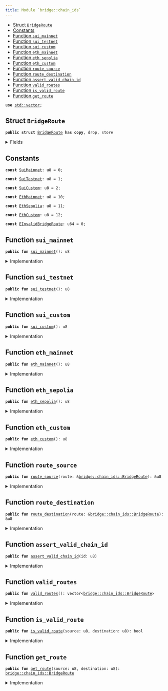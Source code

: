```yaml
---
title: Module `bridge::chain_ids`
---
```




-  [Struct `BridgeRoute`](#bridge_chain_ids_BridgeRoute)
-  [Constants](#@Constants_0)
-  [Function `sui_mainnet`](#bridge_chain_ids_sui_mainnet)
-  [Function `sui_testnet`](#bridge_chain_ids_sui_testnet)
-  [Function `sui_custom`](#bridge_chain_ids_sui_custom)
-  [Function `eth_mainnet`](#bridge_chain_ids_eth_mainnet)
-  [Function `eth_sepolia`](#bridge_chain_ids_eth_sepolia)
-  [Function `eth_custom`](#bridge_chain_ids_eth_custom)
-  [Function `route_source`](#bridge_chain_ids_route_source)
-  [Function `route_destination`](#bridge_chain_ids_route_destination)
-  [Function `assert_valid_chain_id`](#bridge_chain_ids_assert_valid_chain_id)
-  [Function `valid_routes`](#bridge_chain_ids_valid_routes)
-  [Function `is_valid_route`](#bridge_chain_ids_is_valid_route)
-  [Function `get_route`](#bridge_chain_ids_get_route)


<pre><code><b>use</b> <a href="../std/vector.md#std_vector">std::vector</a>;
</code></pre>



<a name="bridge_chain_ids_BridgeRoute"></a>

## Struct `BridgeRoute`



<pre><code><b>public</b> <b>struct</b> <a href="../bridge/chain_ids.md#bridge_chain_ids_BridgeRoute">BridgeRoute</a> <b>has</b> <b>copy</b>, drop, store
</code></pre>



<details>
<summary>Fields</summary>


<dl>
<dt>
<code>source: u8</code>
</dt>
<dd>
</dd>
<dt>
<code>destination: u8</code>
</dt>
<dd>
</dd>
</dl>


</details>

<a name="@Constants_0"></a>

## Constants


<a name="bridge_chain_ids_SuiMainnet"></a>



<pre><code><b>const</b> <a href="../bridge/chain_ids.md#bridge_chain_ids_SuiMainnet">SuiMainnet</a>: u8 = 0;
</code></pre>



<a name="bridge_chain_ids_SuiTestnet"></a>



<pre><code><b>const</b> <a href="../bridge/chain_ids.md#bridge_chain_ids_SuiTestnet">SuiTestnet</a>: u8 = 1;
</code></pre>



<a name="bridge_chain_ids_SuiCustom"></a>



<pre><code><b>const</b> <a href="../bridge/chain_ids.md#bridge_chain_ids_SuiCustom">SuiCustom</a>: u8 = 2;
</code></pre>



<a name="bridge_chain_ids_EthMainnet"></a>



<pre><code><b>const</b> <a href="../bridge/chain_ids.md#bridge_chain_ids_EthMainnet">EthMainnet</a>: u8 = 10;
</code></pre>



<a name="bridge_chain_ids_EthSepolia"></a>



<pre><code><b>const</b> <a href="../bridge/chain_ids.md#bridge_chain_ids_EthSepolia">EthSepolia</a>: u8 = 11;
</code></pre>



<a name="bridge_chain_ids_EthCustom"></a>



<pre><code><b>const</b> <a href="../bridge/chain_ids.md#bridge_chain_ids_EthCustom">EthCustom</a>: u8 = 12;
</code></pre>



<a name="bridge_chain_ids_EInvalidBridgeRoute"></a>



<pre><code><b>const</b> <a href="../bridge/chain_ids.md#bridge_chain_ids_EInvalidBridgeRoute">EInvalidBridgeRoute</a>: u64 = 0;
</code></pre>



<a name="bridge_chain_ids_sui_mainnet"></a>

## Function `sui_mainnet`



<pre><code><b>public</b> <b>fun</b> <a href="../bridge/chain_ids.md#bridge_chain_ids_sui_mainnet">sui_mainnet</a>(): u8
</code></pre>



<details>
<summary>Implementation</summary>


<pre><code><b>public</b> <b>fun</b> <a href="../bridge/chain_ids.md#bridge_chain_ids_sui_mainnet">sui_mainnet</a>(): u8 { <a href="../bridge/chain_ids.md#bridge_chain_ids_SuiMainnet">SuiMainnet</a> }
</code></pre>



</details>

<a name="bridge_chain_ids_sui_testnet"></a>

## Function `sui_testnet`



<pre><code><b>public</b> <b>fun</b> <a href="../bridge/chain_ids.md#bridge_chain_ids_sui_testnet">sui_testnet</a>(): u8
</code></pre>



<details>
<summary>Implementation</summary>


<pre><code><b>public</b> <b>fun</b> <a href="../bridge/chain_ids.md#bridge_chain_ids_sui_testnet">sui_testnet</a>(): u8 { <a href="../bridge/chain_ids.md#bridge_chain_ids_SuiTestnet">SuiTestnet</a> }
</code></pre>



</details>

<a name="bridge_chain_ids_sui_custom"></a>

## Function `sui_custom`



<pre><code><b>public</b> <b>fun</b> <a href="../bridge/chain_ids.md#bridge_chain_ids_sui_custom">sui_custom</a>(): u8
</code></pre>



<details>
<summary>Implementation</summary>


<pre><code><b>public</b> <b>fun</b> <a href="../bridge/chain_ids.md#bridge_chain_ids_sui_custom">sui_custom</a>(): u8 { <a href="../bridge/chain_ids.md#bridge_chain_ids_SuiCustom">SuiCustom</a> }
</code></pre>



</details>

<a name="bridge_chain_ids_eth_mainnet"></a>

## Function `eth_mainnet`



<pre><code><b>public</b> <b>fun</b> <a href="../bridge/chain_ids.md#bridge_chain_ids_eth_mainnet">eth_mainnet</a>(): u8
</code></pre>



<details>
<summary>Implementation</summary>


<pre><code><b>public</b> <b>fun</b> <a href="../bridge/chain_ids.md#bridge_chain_ids_eth_mainnet">eth_mainnet</a>(): u8 { <a href="../bridge/chain_ids.md#bridge_chain_ids_EthMainnet">EthMainnet</a> }
</code></pre>



</details>

<a name="bridge_chain_ids_eth_sepolia"></a>

## Function `eth_sepolia`



<pre><code><b>public</b> <b>fun</b> <a href="../bridge/chain_ids.md#bridge_chain_ids_eth_sepolia">eth_sepolia</a>(): u8
</code></pre>



<details>
<summary>Implementation</summary>


<pre><code><b>public</b> <b>fun</b> <a href="../bridge/chain_ids.md#bridge_chain_ids_eth_sepolia">eth_sepolia</a>(): u8 { <a href="../bridge/chain_ids.md#bridge_chain_ids_EthSepolia">EthSepolia</a> }
</code></pre>



</details>

<a name="bridge_chain_ids_eth_custom"></a>

## Function `eth_custom`



<pre><code><b>public</b> <b>fun</b> <a href="../bridge/chain_ids.md#bridge_chain_ids_eth_custom">eth_custom</a>(): u8
</code></pre>



<details>
<summary>Implementation</summary>


<pre><code><b>public</b> <b>fun</b> <a href="../bridge/chain_ids.md#bridge_chain_ids_eth_custom">eth_custom</a>(): u8 { <a href="../bridge/chain_ids.md#bridge_chain_ids_EthCustom">EthCustom</a> }
</code></pre>



</details>

<a name="bridge_chain_ids_route_source"></a>

## Function `route_source`



<pre><code><b>public</b> <b>fun</b> <a href="../bridge/chain_ids.md#bridge_chain_ids_route_source">route_source</a>(route: &<a href="../bridge/chain_ids.md#bridge_chain_ids_BridgeRoute">bridge::chain_ids::BridgeRoute</a>): &u8
</code></pre>



<details>
<summary>Implementation</summary>


<pre><code><b>public</b> <b>fun</b> <a href="../bridge/chain_ids.md#bridge_chain_ids_route_source">route_source</a>(route: &<a href="../bridge/chain_ids.md#bridge_chain_ids_BridgeRoute">BridgeRoute</a>): &u8 {
    &route.source
}
</code></pre>



</details>

<a name="bridge_chain_ids_route_destination"></a>

## Function `route_destination`



<pre><code><b>public</b> <b>fun</b> <a href="../bridge/chain_ids.md#bridge_chain_ids_route_destination">route_destination</a>(route: &<a href="../bridge/chain_ids.md#bridge_chain_ids_BridgeRoute">bridge::chain_ids::BridgeRoute</a>): &u8
</code></pre>



<details>
<summary>Implementation</summary>


<pre><code><b>public</b> <b>fun</b> <a href="../bridge/chain_ids.md#bridge_chain_ids_route_destination">route_destination</a>(route: &<a href="../bridge/chain_ids.md#bridge_chain_ids_BridgeRoute">BridgeRoute</a>): &u8 {
    &route.destination
}
</code></pre>



</details>

<a name="bridge_chain_ids_assert_valid_chain_id"></a>

## Function `assert_valid_chain_id`



<pre><code><b>public</b> <b>fun</b> <a href="../bridge/chain_ids.md#bridge_chain_ids_assert_valid_chain_id">assert_valid_chain_id</a>(id: u8)
</code></pre>



<details>
<summary>Implementation</summary>


<pre><code><b>public</b> <b>fun</b> <a href="../bridge/chain_ids.md#bridge_chain_ids_assert_valid_chain_id">assert_valid_chain_id</a>(id: u8) {
    <b>assert</b>!(
        id == <a href="../bridge/chain_ids.md#bridge_chain_ids_SuiMainnet">SuiMainnet</a> ||
        id == <a href="../bridge/chain_ids.md#bridge_chain_ids_SuiTestnet">SuiTestnet</a> ||
        id == <a href="../bridge/chain_ids.md#bridge_chain_ids_SuiCustom">SuiCustom</a> ||
        id == <a href="../bridge/chain_ids.md#bridge_chain_ids_EthMainnet">EthMainnet</a> ||
        id == <a href="../bridge/chain_ids.md#bridge_chain_ids_EthSepolia">EthSepolia</a> ||
        id == <a href="../bridge/chain_ids.md#bridge_chain_ids_EthCustom">EthCustom</a>,
        <a href="../bridge/chain_ids.md#bridge_chain_ids_EInvalidBridgeRoute">EInvalidBridgeRoute</a>
    )
}
</code></pre>



</details>

<a name="bridge_chain_ids_valid_routes"></a>

## Function `valid_routes`



<pre><code><b>public</b> <b>fun</b> <a href="../bridge/chain_ids.md#bridge_chain_ids_valid_routes">valid_routes</a>(): vector&lt;<a href="../bridge/chain_ids.md#bridge_chain_ids_BridgeRoute">bridge::chain_ids::BridgeRoute</a>&gt;
</code></pre>



<details>
<summary>Implementation</summary>


<pre><code><b>public</b> <b>fun</b> <a href="../bridge/chain_ids.md#bridge_chain_ids_valid_routes">valid_routes</a>(): vector&lt;<a href="../bridge/chain_ids.md#bridge_chain_ids_BridgeRoute">BridgeRoute</a>&gt; {
    vector[
        <a href="../bridge/chain_ids.md#bridge_chain_ids_BridgeRoute">BridgeRoute</a> { source: <a href="../bridge/chain_ids.md#bridge_chain_ids_SuiMainnet">SuiMainnet</a>, destination: <a href="../bridge/chain_ids.md#bridge_chain_ids_EthMainnet">EthMainnet</a> },
        <a href="../bridge/chain_ids.md#bridge_chain_ids_BridgeRoute">BridgeRoute</a> { source: <a href="../bridge/chain_ids.md#bridge_chain_ids_EthMainnet">EthMainnet</a>, destination: <a href="../bridge/chain_ids.md#bridge_chain_ids_SuiMainnet">SuiMainnet</a> },
        <a href="../bridge/chain_ids.md#bridge_chain_ids_BridgeRoute">BridgeRoute</a> { source: <a href="../bridge/chain_ids.md#bridge_chain_ids_SuiTestnet">SuiTestnet</a>, destination: <a href="../bridge/chain_ids.md#bridge_chain_ids_EthSepolia">EthSepolia</a> },
        <a href="../bridge/chain_ids.md#bridge_chain_ids_BridgeRoute">BridgeRoute</a> { source: <a href="../bridge/chain_ids.md#bridge_chain_ids_SuiTestnet">SuiTestnet</a>, destination: <a href="../bridge/chain_ids.md#bridge_chain_ids_EthCustom">EthCustom</a> },
        <a href="../bridge/chain_ids.md#bridge_chain_ids_BridgeRoute">BridgeRoute</a> { source: <a href="../bridge/chain_ids.md#bridge_chain_ids_SuiCustom">SuiCustom</a>, destination: <a href="../bridge/chain_ids.md#bridge_chain_ids_EthCustom">EthCustom</a> },
        <a href="../bridge/chain_ids.md#bridge_chain_ids_BridgeRoute">BridgeRoute</a> { source: <a href="../bridge/chain_ids.md#bridge_chain_ids_SuiCustom">SuiCustom</a>, destination: <a href="../bridge/chain_ids.md#bridge_chain_ids_EthSepolia">EthSepolia</a> },
        <a href="../bridge/chain_ids.md#bridge_chain_ids_BridgeRoute">BridgeRoute</a> { source: <a href="../bridge/chain_ids.md#bridge_chain_ids_EthSepolia">EthSepolia</a>, destination: <a href="../bridge/chain_ids.md#bridge_chain_ids_SuiTestnet">SuiTestnet</a> },
        <a href="../bridge/chain_ids.md#bridge_chain_ids_BridgeRoute">BridgeRoute</a> { source: <a href="../bridge/chain_ids.md#bridge_chain_ids_EthSepolia">EthSepolia</a>, destination: <a href="../bridge/chain_ids.md#bridge_chain_ids_SuiCustom">SuiCustom</a> },
        <a href="../bridge/chain_ids.md#bridge_chain_ids_BridgeRoute">BridgeRoute</a> { source: <a href="../bridge/chain_ids.md#bridge_chain_ids_EthCustom">EthCustom</a>, destination: <a href="../bridge/chain_ids.md#bridge_chain_ids_SuiTestnet">SuiTestnet</a> },
        <a href="../bridge/chain_ids.md#bridge_chain_ids_BridgeRoute">BridgeRoute</a> { source: <a href="../bridge/chain_ids.md#bridge_chain_ids_EthCustom">EthCustom</a>, destination: <a href="../bridge/chain_ids.md#bridge_chain_ids_SuiCustom">SuiCustom</a> }
    ]
}
</code></pre>



</details>

<a name="bridge_chain_ids_is_valid_route"></a>

## Function `is_valid_route`



<pre><code><b>public</b> <b>fun</b> <a href="../bridge/chain_ids.md#bridge_chain_ids_is_valid_route">is_valid_route</a>(source: u8, destination: u8): bool
</code></pre>



<details>
<summary>Implementation</summary>


<pre><code><b>public</b> <b>fun</b> <a href="../bridge/chain_ids.md#bridge_chain_ids_is_valid_route">is_valid_route</a>(source: u8, destination: u8): bool {
    <b>let</b> route = <a href="../bridge/chain_ids.md#bridge_chain_ids_BridgeRoute">BridgeRoute</a> { source, destination };
    <a href="../bridge/chain_ids.md#bridge_chain_ids_valid_routes">valid_routes</a>().contains(&route)
}
</code></pre>



</details>

<a name="bridge_chain_ids_get_route"></a>

## Function `get_route`



<pre><code><b>public</b> <b>fun</b> <a href="../bridge/chain_ids.md#bridge_chain_ids_get_route">get_route</a>(source: u8, destination: u8): <a href="../bridge/chain_ids.md#bridge_chain_ids_BridgeRoute">bridge::chain_ids::BridgeRoute</a>
</code></pre>



<details>
<summary>Implementation</summary>


<pre><code><b>public</b> <b>fun</b> <a href="../bridge/chain_ids.md#bridge_chain_ids_get_route">get_route</a>(source: u8, destination: u8): <a href="../bridge/chain_ids.md#bridge_chain_ids_BridgeRoute">BridgeRoute</a> {
    <b>let</b> route = <a href="../bridge/chain_ids.md#bridge_chain_ids_BridgeRoute">BridgeRoute</a> { source, destination };
    <b>assert</b>!(<a href="../bridge/chain_ids.md#bridge_chain_ids_valid_routes">valid_routes</a>().contains(&route), <a href="../bridge/chain_ids.md#bridge_chain_ids_EInvalidBridgeRoute">EInvalidBridgeRoute</a>);
    route
}
</code></pre>



</details>
